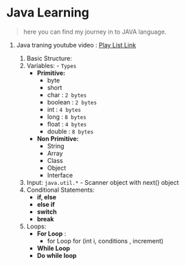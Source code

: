 # Java Learning
> here you can find my journey in to JAVA language.


1. Java traning youtube video  : [Play List Link](https://https://www.https://youtube.com/playlist?list=PLfqMhTWNBTe3LtFWcvwpqTkUSlB32kJop)

    1. Basic Structure:
    2. Variables: - `Types`
        - **Primitive:**
            - byte
            - short
            - char : `2 bytes`
            - boolean : `2 bytes`
            - int : `4 bytes`
            - long : `8 bytes`
            - float : `4 bytes`
            - double : `8 bytes`
        - **Non Primitive:**
            - String
            - Array
            - Class
            - Object
            - Interface
    3. Input:
        `java.util.*` - Scanner object  with next() object
    4. Conditional Statements:
        - **if, else**
        - **else if**
        - **switch**
        - **break**
    5. Loops:
        - **For Loop** :
            - for Loop for (int i, conditions ,  increment)
        - **While Loop**
        - **Do while loop**
    
    

